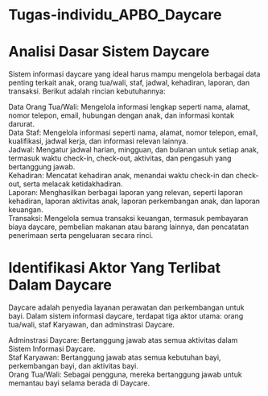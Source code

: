 # Tugas-individu_APBO_Daycare
# Analisi Dasar Sistem Daycare
Sistem informasi daycare yang ideal harus mampu mengelola berbagai data penting terkait anak, orang tua/wali, staf, jadwal, kehadiran, laporan, dan transaksi. Berikut adalah rincian kebutuhannya:

Data Orang Tua/Wali:
Mengelola informasi lengkap seperti nama, alamat, nomor telepon, email, hubungan dengan anak, dan informasi kontak darurat.<br>
Data Staf:
Mengelola informasi seperti nama, alamat, nomor telepon, email, kualifikasi, jadwal kerja, dan informasi relevan lainnya.<br>
Jadwal:
Mengatur jadwal harian, mingguan, dan bulanan untuk setiap anak, termasuk waktu check-in, check-out, aktivitas, dan pengasuh yang bertanggung jawab.<br>
Kehadiran:
Mencatat kehadiran anak, menandai waktu check-in dan check-out, serta melacak ketidakhadiran.<br>
Laporan:
Menghasilkan berbagai laporan yang relevan, seperti laporan kehadiran, laporan aktivitas anak, laporan perkembangan anak, dan laporan keuangan.<br>
Transaksi:
Mengelola semua transaksi keuangan, termasuk pembayaran biaya daycare, pembelian makanan atau barang lainnya, dan pencatatan penerimaan serta pengeluaran secara rinci.<br>
# Identifikasi Aktor Yang Terlibat Dalam Daycare
Daycare adalah penyedia layanan perawatan dan perkembangan untuk bayi. Dalam sistem informasi daycare, terdapat tiga aktor utama: orang tua/wali, staf Karyawan, dan adminstrasi Daycare.

Adminstrasi Daycare: Bertanggung jawab atas semua aktivitas dalam Sistem Informasi Daycare.<br>
Staf Karyawan: Bertanggung jawab atas semua kebutuhan bayi, perkembangan bayi, dan aktivitas bayi.<br>
Orang Tua/Wali: Sebagai pengguna, mereka bertanggung jawab untuk memantau bayi selama berada di Daycare.<br>
